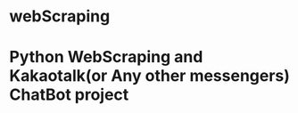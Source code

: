# webScraping

Python WebScraping and Kakaotalk(or Any other messengers) ChatBot project
=========================================================================
